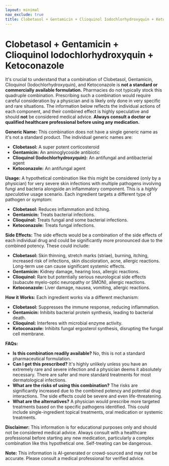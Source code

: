 ```yaml
---
layout: minimal
nav_exclude: true
title: Clobetasol + Gentamicin + Clioquinol Iodochlorhydroxyquin + Ketoconazole
---
```


# Clobetasol + Gentamicin + Clioquinol Iodochlorhydroxyquin + Ketoconazole

It's crucial to understand that a combination of Clobetasol, Gentamicin, Clioquinol (Iodochlorhydroxyquin), and Ketoconazole is **not a standard or commercially available formulation.**  Pharmacies do not typically stock this quadruple combination.  Prescribing such a combination would require careful consideration by a physician and is likely only done in very specific and rare situations.  The information below reflects the individual actions of each component, and their combined effect is highly speculative and should **not** be considered medical advice.  **Always consult a doctor or qualified healthcare professional before using any medication.**


**Generic Name:**  This combination does not have a single generic name as it's not a standard product. The individual generic names are:

* **Clobetasol:** A super potent corticosteroid
* **Gentamicin:** An aminoglycoside antibiotic
* **Clioquinol (Iodochlorhydroxyquin):** An antifungal and antibacterial agent
* **Ketoconazole:** An antifungal agent

**Usage:**  A hypothetical combination like this might be considered (only by a physician) for very severe skin infections with multiple pathogens involving fungi and bacteria alongside an inflammatory component.  This is a *highly speculative* usage scenario.  Each ingredient targets a different type of pathogen or symptom:

* **Clobetasol:** Reduces inflammation and itching.
* **Gentamicin:** Treats bacterial infections.
* **Clioquinol:** Treats fungal and some bacterial infections.
* **Ketoconazole:** Treats fungal infections.

**Side Effects:** The side effects would be a combination of the side effects of each individual drug and could be significantly more pronounced due to the combined potency.  These could include:

* **Clobetasol:** Skin thinning, stretch marks (striae), burning, itching, increased risk of infections, skin discoloration, acne, allergic reactions.  Long-term use can cause significant systemic effects.
* **Gentamicin:** Kidney damage, hearing loss, allergic reactions.
* **Clioquinol:**  Rare but potentially serious neurological side effects (subacute myelo-optic neuropathy or SMON), allergic reactions.
* **Ketoconazole:** Liver damage, nausea, vomiting, allergic reactions.

**How it Works:** Each ingredient works via a different mechanism:

* **Clobetasol:** Suppresses the immune response, reducing inflammation.
* **Gentamicin:**  Inhibits bacterial protein synthesis, leading to bacterial death.
* **Clioquinol:** Interferes with microbial enzyme activity.
* **Ketoconazole:** Inhibits fungal ergosterol synthesis, disrupting the fungal cell membrane.

**FAQs:**

* **Is this combination readily available?** No, this is not a standard pharmaceutical formulation.
* **Can I get this prescribed?**  It's highly unlikely unless you have an extremely rare and severe infection and a physician deems it absolutely necessary.  There are safer and more standard treatments for most dermatological infections.
* **What are the risks of using this combination?**  The risks are significantly increased due to the combined potency and potential drug interactions.  The side effects could be severe and even life-threatening.
* **What are the alternatives?** A physician would prescribe more targeted treatments based on the specific pathogens identified. This could include single-ingredient topical treatments, oral medication or systemic treatments.


**Disclaimer:** This information is for educational purposes only and should not be considered medical advice.  Always consult with a healthcare professional before starting any new medication, particularly a complex combination like this hypothetical one.  Self-treating can be dangerous.


**Note:** This information is AI-generated or crowd-sourced and may not be accurate. Please consult a medical professional for verified advice.